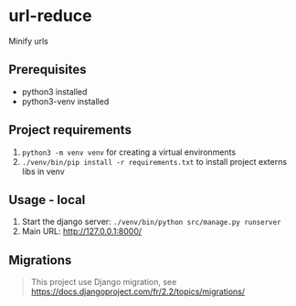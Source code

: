 # url-reduce
Minify urls

## Prerequisites

* python3 installed
* python3-venv installed

## Project requirements

1. `python3 -m venv venv` for creating a virtual environments
2. `./venv/bin/pip install -r requirements.txt` to install project externs libs in venv

## Usage - local

1. Start the django server: `./venv/bin/python src/manage.py runserver`
2. Main URL: http://127.0.0.1:8000/

## Migrations

> This project use Django migration, see https://docs.djangoproject.com/fr/2.2/topics/migrations/


